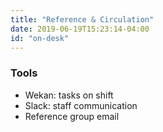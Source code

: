 ```yaml
---
title: "Reference & Circulation"
date: 2019-06-19T15:23:14-04:00
id: "on-desk"
---
```

<h3>Tools</h3>
<ul>
<li>Wekan: tasks on shift</li>
<li>Slack: staff communication</li>
<li>Reference group email</li>
</ul>
